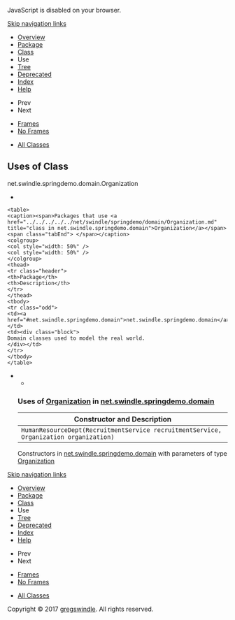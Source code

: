 JavaScript is disabled on your browser.

[Skip navigation
    links](#skip.navbar.top "Skip navigation links")

  - [Overview](../../../../../overview-summary.md)
  - [Package](../package-summary.md)
  - [Class](../../../../../net/swindle/springdemo/domain/Organization.md "class in net.swindle.springdemo.domain")
  - Use
  - [Tree](../package-tree.md)
  - [Deprecated](../../../../../deprecated-list.md)
  - [Index](../../../../../index-all.md)
  - [Help](../../../../../help-doc.md)

<!-- end list -->

  - Prev
  - Next

<!-- end list -->

  - [Frames](../../../../../index.md?net/swindle/springdemo/domain/class-use/Organization.md)
  - [No Frames](Organization.md)

<!-- end list -->

  - [All Classes](../../../../../allclasses-noframe.md)

## Uses of Class  
net.swindle.springdemo.domain.Organization

  - 
    
    <table>
    <caption><span>Packages that use <a href="../../../../../net/swindle/springdemo/domain/Organization.md" title="class in net.swindle.springdemo.domain">Organization</a></span><span class="tabEnd"> </span></caption>
    <colgroup>
    <col style="width: 50%" />
    <col style="width: 50%" />
    </colgroup>
    <thead>
    <tr class="header">
    <th>Package</th>
    <th>Description</th>
    </tr>
    </thead>
    <tbody>
    <tr class="odd">
    <td><a href="#net.swindle.springdemo.domain">net.swindle.springdemo.domain</a></td>
    <td><div class="block">
    Domain classes used to model the real world.
    </div></td>
    </tr>
    </tbody>
    </table>

  -   - 
        
        ### Uses of [Organization](../../../../../net/swindle/springdemo/domain/Organization.md "class in net.swindle.springdemo.domain") in [net.swindle.springdemo.domain](../../../../../net/swindle/springdemo/domain/package-summary.md)
        
        | Constructor and Description                                                                            |
        | ------------------------------------------------------------------------------------------------------ |
        | `HumanResourceDept(RecruitmentService recruitmentService,                  Organization organization)` |
        

        Constructors in
        [net.swindle.springdemo.domain](../../../../../net/swindle/springdemo/domain/package-summary.md)
        with parameters of type
        [Organization](../../../../../net/swindle/springdemo/domain/Organization.md "class in net.swindle.springdemo.domain") 

[Skip navigation
    links](#skip.navbar.bottom "Skip navigation links")

  - [Overview](../../../../../overview-summary.md)
  - [Package](../package-summary.md)
  - [Class](../../../../../net/swindle/springdemo/domain/Organization.md "class in net.swindle.springdemo.domain")
  - Use
  - [Tree](../package-tree.md)
  - [Deprecated](../../../../../deprecated-list.md)
  - [Index](../../../../../index-all.md)
  - [Help](../../../../../help-doc.md)

<!-- end list -->

  - Prev
  - Next

<!-- end list -->

  - [Frames](../../../../../index.md?net/swindle/springdemo/domain/class-use/Organization.md)
  - [No Frames](Organization.md)

<!-- end list -->

  - [All Classes](../../../../../allclasses-noframe.md)

Copyright © 2017 [gregswindle](https://github.com/gregswindle). All
rights reserved.

